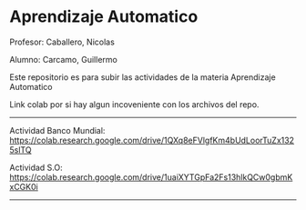 # Aprendizaje Automatico
Profesor: Caballero, Nicolas

Alumno: Carcamo, Guillermo

Este repositorio es para subir las actividades de la materia Aprendizaje Automatico

Link colab por si hay algun incoveniente con los archivos del repo.

--------------
Actividad Banco Mundial: https://colab.research.google.com/drive/1QXq8eFVlgfKm4bUdLoorTuZx1325slTQ 

Actividad S.O: https://colab.research.google.com/drive/1uaiXYTGpFa2Fs13hlkQCw0gbmKxCGK0i

-------


